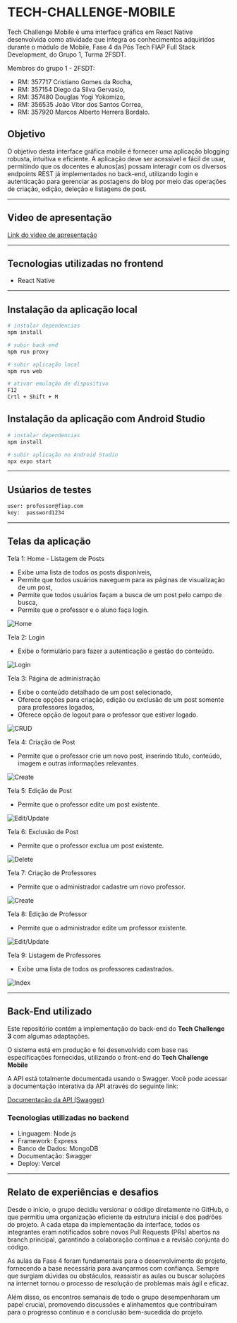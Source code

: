 # TECH-CHALLENGE-MOBILE

Tech Challenge Mobile é uma interface gráfica em React Native desenvolvida como atividade que integra os conhecimentos adquiridos durante o módulo de Mobile, Fase 4 da Pós Tech FIAP Full Stack Development, do Grupo 1, Turma 2FSDT.

Membros do grupo 1 - 2FSDT:

- RM: 357717 Cristiano Gomes da Rocha,
- RM: 357154 Diego da Silva Gervasio,
- RM: 357480 Douglas Yogi Yokomizo,
- RM: 356535 João Vitor dos Santos Correa,
- RM: 357920 Marcos Alberto Herrera Bordalo.

## Objetivo

O objetivo desta interface gráfica mobile é fornecer uma aplicação blogging robusta, intuitiva e eficiente. A aplicação deve ser acessível e fácil de usar, permitindo que os docentes e alunos(as) possam interagir com os diversos endpoints REST já implementados no back-end, utilizando login e autenticação para gerenciar as postagens do blog por meio das operações de criação, edição, deleção e listagens de post.

---

## Video de apresentação

[Link do video de apresentação](https://drive.google.com)

---

## Tecnologias utilizadas no frontend

- React Native

---

## Instalação da aplicação local

```bash
# instalar dependencias
npm install

# subir back-end
npm run proxy

# subir aplicação local
npm run web

# ativar emulação de dispositivo
F12
Crtl + Shift + M
```

## Instalação da aplicação com Android Studio

```bash
# instalar dependencias
npm install

# subir aplicação no Android Studio
npx expo start
```

---

## Usúarios de testes

```bash
user: professor@fiap.com
key:  password1234
```

---

## Telas da aplicação

Tela 1: Home - Listagem de Posts

- Exibe uma lista de todos os posts disponíveis,
- Permite que todos usuários naveguem para as páginas de visualização de um post,
- Permite que todos usuários façam a busca de um post pelo campo de busca,
- Permite que o professor e o aluno faça login.

![Home](assets/images/home.png)

Tela 2: Login

- Exibe o formulário para fazer a autenticação e gestão do conteúdo.

![Login](assets/images/login.png)

Tela 3: Página de administração

- Exibe o conteúdo detalhado de um post selecionado,
- Oferece opções para criação, edição ou exclusão de um post somente para professores logados,
- Oferece opção de logout para o professor que estiver logado.

![CRUD](assets/images/crud.png)

Tela 4: Criação de Post

- Permite que o professor crie um novo post, inserindo título, conteúdo, imagem  e outras informações relevantes.

![Create](assets/images/create.png)

Tela 5: Edição de Post

- Permite que o professor edite um post existente.

![Edit/Update](assets/images/edit.png)

Tela 6: Exclusão de Post

- Permite que o professor exclua um post existente.

![Delete](assets/images/delete.png)

Tela 7: Criação de Professores

- Permite que o administrador cadastre um novo professor.

![Create](assets/images/create-professor.png)

Tela 8: Edição de Professor

- Permite que o administrador edite um professor existente.

![Edit/Update](assets/images/edit-professor.png)

Tela 9: Listagem de Professores

- Exibe uma lista de todos os professores cadastrados.

![Index](assets/images/index-professor.png)

---

## Back-End utilizado

Este repositório contém a implementação do back-end do **Tech Challenge 3** com algumas adaptações.

O sistema está em produção e foi desenvolvido com base nas especificações fornecidas, utilizando o front-end do **Tech Challenge Mobile**

A API está totalmente documentada usando o Swagger. Você pode acessar a documentação interativa da API através do seguinte link:

[Documentação da API (Swagger)](https://tech-challenge-back-end.vercel.app/api-docs#/)

### Tecnologias utilizadas no backend

- Linguagem: Node.js
- Framework: Express
- Banco de Dados:  MongoDB
- Documentação: Swagger
- Deploy: Vercel

---

## Relato de experiências e desafios

Desde o início, o grupo decidiu versionar o código diretamente no GitHub, o que permitiu uma organização eficiente da estrutura inicial e dos padrões do projeto. A cada etapa da implementação da interface, todos os integrantes eram notificados sobre novos Pull Requests (PRs) abertos na branch principal, garantindo a colaboração contínua e a revisão conjunta do código.

As aulas da Fase 4 foram fundamentais para o desenvolvimento do projeto, fornecendo a base necessária para avançarmos com confiança. Sempre que surgiam dúvidas ou obstáculos, reassistir as aulas ou buscar soluções na internet tornou o processo de resolução de problemas mais ágil e eficaz.

Além disso, os encontros semanais de todo o grupo desempenharam um papel crucial, promovendo discussões e alinhamentos que contribuíram para o progresso contínuo e a conclusão bem-sucedida do projeto.
